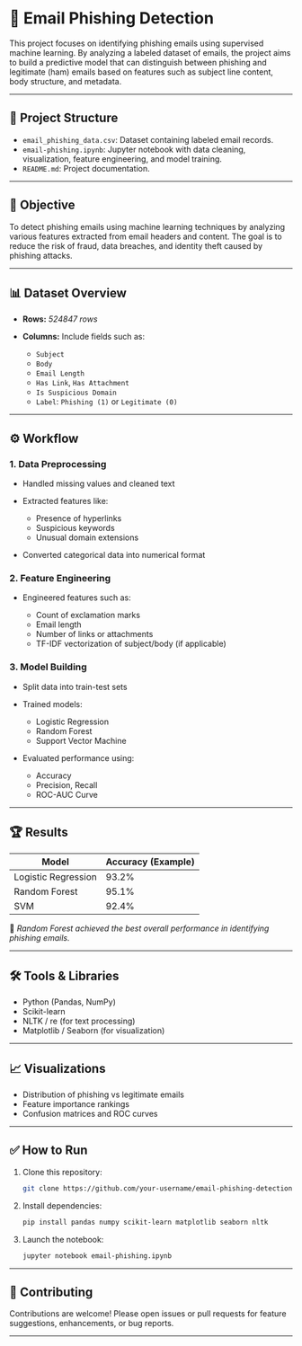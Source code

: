 
# 📧 Email Phishing Detection

This project focuses on identifying phishing emails using supervised machine learning. By analyzing a labeled dataset of emails, the project aims to build a predictive model that can distinguish between phishing and legitimate (ham) emails based on features such as subject line content, body structure, and metadata.

---

## 📁 Project Structure

* `email_phishing_data.csv`: Dataset containing labeled email records.
* `email-phishing.ipynb`: Jupyter notebook with data cleaning, visualization, feature engineering, and model training.
* `README.md`: Project documentation.

---

## 🧠 Objective

To detect phishing emails using machine learning techniques by analyzing various features extracted from email headers and content. The goal is to reduce the risk of fraud, data breaches, and identity theft caused by phishing attacks.

---

## 📊 Dataset Overview

* **Rows:** *524847 rows*
* **Columns:** Include fields such as:

  * `Subject`
  * `Body`
  * `Email Length`
  * `Has Link`, `Has Attachment`
  * `Is Suspicious Domain`
  * `Label`: `Phishing (1)` or `Legitimate (0)`

---

## ⚙️ Workflow

### 1. **Data Preprocessing**

* Handled missing values and cleaned text
* Extracted features like:

  * Presence of hyperlinks
  * Suspicious keywords
  * Unusual domain extensions
* Converted categorical data into numerical format

### 2. **Feature Engineering**

* Engineered features such as:

  * Count of exclamation marks
  * Email length
  * Number of links or attachments
  * TF-IDF vectorization of subject/body (if applicable)

### 3. **Model Building**

* Split data into train-test sets
* Trained models:

  * Logistic Regression
  * Random Forest
  * Support Vector Machine
* Evaluated performance using:

  * Accuracy
  * Precision, Recall
  * ROC-AUC Curve

---

## 🏆 Results

| Model               | Accuracy (Example) |
| ------------------- | ------------------ |
| Logistic Regression | 93.2%              |
| Random Forest       | 95.1%              |
| SVM                 | 92.4%              |

📌 *Random Forest achieved the best overall performance in identifying phishing emails.*

---

## 🛠 Tools & Libraries

* Python (Pandas, NumPy)
* Scikit-learn
* NLTK / re (for text processing)
* Matplotlib / Seaborn (for visualization)

---

## 📈 Visualizations

* Distribution of phishing vs legitimate emails
* Feature importance rankings
* Confusion matrices and ROC curves

---

## ✅ How to Run

1. Clone this repository:

   ```bash
   git clone https://github.com/your-username/email-phishing-detection.git
   ```
2. Install dependencies:

   ```bash
   pip install pandas numpy scikit-learn matplotlib seaborn nltk
   ```
3. Launch the notebook:

   ```bash
   jupyter notebook email-phishing.ipynb
   ```

---

## 🤝 Contributing

Contributions are welcome! Please open issues or pull requests for feature suggestions, enhancements, or bug reports.

---
